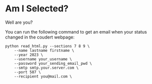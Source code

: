 # Am I Selected?

Well are you?

You can run the following command to get an email when your status changed in the coudert webpage:
```shell
python read_html.py --sections 7 8 9 \
    --name lastname firstname \
    --year 2023 \
    --username your_username \
    --password your_sending_email_pwd \
    --smtp smtp.your.server.com \
    --port 587 \
    --recipient you@mail.com \
```